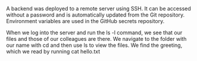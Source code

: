 A backend was deployed to a remote server using SSH. It can be accessed without a password and is automatically updated from the Git repository.
Environment variables are used in the GitHub secrets repository.

When we log into the server and run the ls -l command, we see that our files and those of our colleagues are there.
We navigate to the folder with our name with cd and then use ls to view the files. We find the greeting, which we read by running cat hello.txt
